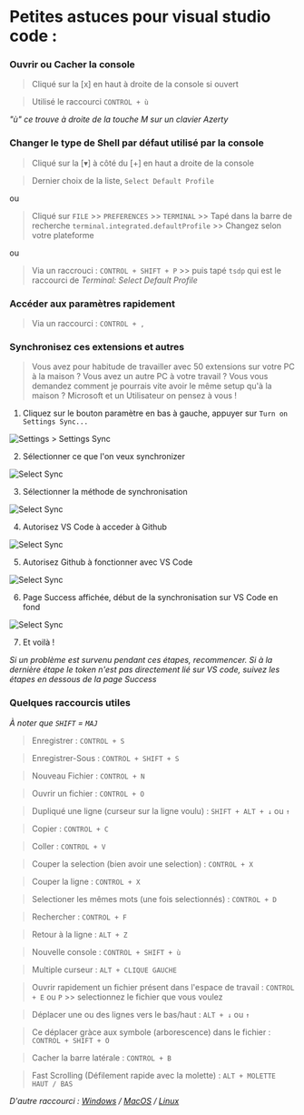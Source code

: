 # Petites astuces pour visual studio code :

### Ouvrir ou Cacher la console

> Cliqué sur la [x] en haut à droite de la console si ouvert

> Utilisé le raccourci `CONTROL + ù`

_"ù" ce trouve à droite de la touche M sur un clavier Azerty_

### Changer le type de Shell par défaut utilisé par la console

> Cliqué sur la [▾] à côté du [+] en haut a droite de la console

> Dernier choix de la liste, `Select Default Profile`

ou

> Cliqué sur `FILE` >> `PREFERENCES` >> `TERMINAL` >> Tapé dans la barre de recherche `terminal.integrated.defaultProfile` >> Changez selon votre plateforme

ou

> Via un raccrouci : `CONTROL + SHIFT + P` >> puis tapé `tsdp` qui est le raccourci de _Terminal: Select Default Profile_

### Accéder aux paramètres rapidement

> Via un raccourci : `CONTROL + ,`

### Synchronisez ces extensions et autres

> Vous avez pour habitude de travailler avec 50 extensions sur votre PC à la maison ?
> Vous avez un autre PC à votre travail ?
> Vous vous demandez comment je pourrais vite avoir le même setup qu'à la maison ?
> Microsoft et un Utilisateur on pensez à vous !

1. Cliquez sur le bouton paramètre en bas à gauche, appuyer sur `Turn on Settings Sync...`

![Settings > Settings Sync](https://i.imgur.com/UbcwvnT.png)

2. Sélectionner ce que l'on veux synchronizer

![Select Sync](https://i.imgur.com/NULcFvc.png)

3. Sélectionner la méthode de synchronisation

![Select Sync](https://i.imgur.com/VcYt87T.png)

4. Autorisez VS Code à acceder à Github

![Select Sync](https://i.imgur.com/tLvVUgE.png)

5. Autorisez Github à fonctionner avec VS Code

![Select Sync](https://i.imgur.com/KP9ArLk.png)

6. Page Success affichée, début de la synchronisation sur VS Code en fond

![Select Sync](https://i.imgur.com/6vBQ5W3.png)

7. Et voilà !

_Si un problème est survenu pendant ces étapes, recommencer._
_Si à la dernière étape le token n'est pas directement lié sur VS code, suivez les étapes en dessous de la page Success_

### Quelques raccourcis utiles

_À noter que `SHIFT` = `MAJ`_

> Enregistrer : `CONTROL + S`

> Enregistrer-Sous : `CONTROL + SHIFT + S`

> Nouveau Fichier : `CONTROL + N`

> Ouvrir un fichier : `CONTROL + O`

> Dupliqué une ligne (curseur sur la ligne voulu) : `SHIFT + ALT + ↓` ou `↑`

> Copier : `CONTROL + C`

> Coller : `CONTROL + V`

> Couper la selection (bien avoir une selection) : `CONTROL + X`

> Couper la ligne : `CONTROL + X`

> Selectioner les mêmes mots (une fois selectionnés) : `CONTROL + D`

> Rechercher : `CONTROL + F`

> Retour à la ligne : `ALT + Z`

> Nouvelle console : `CONTROL + SHIFT + ù`

> Multiple curseur : `ALT + CLIQUE GAUCHE`

> Ouvrir rapidement un fichier présent dans l'espace de travail : `CONTROL + E` ou `P` >> selectionnez le fichier que vous voulez

> Déplacer une ou des lignes vers le bas/haut : `ALT + ↓` ou `↑`

> Ce déplacer gràce aux symbole (arborescence) dans le fichier : `CONTROL + SHIFT + O`

> Cacher la barre latérale : `CONTROL + B`

> Fast Scrolling (Défilement rapide avec la molette) : `ALT + MOLETTE HAUT / BAS`

_D'autre raccourci : [Windows](https://code.visualstudio.com/shortcuts/keyboard-shortcuts-windows.pdf) / [MacOS](https://code.visualstudio.com/shortcuts/keyboard-shortcuts-macos.pdf) / [Linux](https://code.visualstudio.com/shortcuts/keyboard-shortcuts-linux.pdf)_
